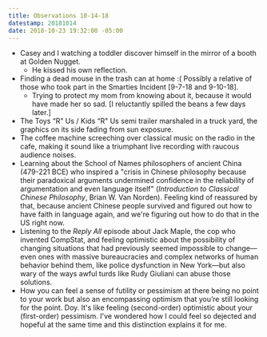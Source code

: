 ```yaml
---
title: Observations 10-14-18
datestamp: 20181014
date: 2018-10-23 19:32:00 -05:00
---
```


- Casey and I watching a toddler discover himself in the mirror of a booth at Golden Nugget.
	- He kissed his own reflection.
- Finding a dead mouse in the trash can at home :( Possibly a relative of those who took part in the Smarties Incident [9-7-18 and 9-10-18].
	- Trying to protect my mom from knowing about it, because it would have made her so sad. [I reluctantly spilled the beans a few days later.]
- The Toys “R" Us / Kids “R" Us semi trailer marshaled in a truck yard, the graphics on its side fading from sun exposure.
- The coffee machine screeching over classical music on the radio in the cafe, making it sound like a triumphant live recording with raucous audience noises.
- Learning about the School of Names philosophers of ancient China (479-221 BCE) who inspired a "crisis in Chinese philosophy because their paradoxical arguments undermined confidence in the reliability of argumentation and even language itself" (*Introduction to Classical Chinese Philosophy*, Brian W. Van Norden). Feeling kind of reassured by that, because ancient Chinese people survived and figured out how to have faith in language again, and we're figuring out how to do that in the US right now.
- Listening to the *Reply All* episode about Jack Maple, the cop who invented CompStat, and feeling optimistic about the possibility of changing situations that had previously seemed impossible to change—even ones with massive bureaucracies and complex networks of human behavior behind them, like police dysfunction in New York—but also wary of the ways awful turds like Rudy Giuliani can abuse those solutions.
- How you can feel a sense of futility or pessimism at there being no point to your work but also an encompassing optimism that you’re still looking for the point. Doy. It's like feeling (second-order) optimistic about your (first-order) pessimism. I've wondered how I could feel so dejected and hopeful at the same time and this distinction explains it for me.
